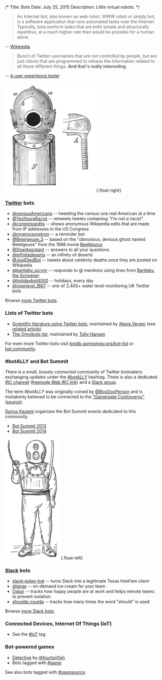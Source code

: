 /*
Title: Bots
Date: July 25, 2015
Description: Little virtual robots.
*/

> An Internet bot, also known as web robot, WWW robot or simply bot, is a software application that runs automated tasks over the Internet. Typically, bots perform tasks that are both simple and structurally repetitive, at a much higher rate than would be possible for a human alone.

-- [Wikipedia](https://en.wikipedia.org/wiki/Internet_bot)

> Bunch of Twitter usernames that are not controlled by people, but are just robots that are programmed to release the information related to all these different things. **And that's really interesting.**

-- [A user experience tester](http://peek.usertesting.com/result/20922996954524)

![Diving gear -- kind of looks like an old school robot](/content/images/illustrations/diving-gear.jpg){.float-right}

### [Twitter](https://twitter.com/) bots

- [@censusAmericans](twitterbots/censusAmericans) -- tweeting the census one real American at a time
- [@YesYoureRacist](twitterbots/YesYoureRacist) -- retweets tweets containing _"I'm not a racist"_
- [@congressedits](twitterbots/congressedits) -- shows anonymous Wikipedia edits that are made from IP addresses in the US Congress
- [@mnemosynetron](twitterbots/mnemosynetron) -- a reminder bot
- [@Betelgeuse_3](twitterbots/Betelgeuse_3) -- based on the "obnoxious, devious ghost named Betelgeuse" from the 1988 movie [Beetlejuice](https://en.wikipedia.org/wiki/Beetlejuice)
- [@DearAssistant](twitterbots/DearAssistant) -- answers to all your questions
- [@infinitedeserts](twitterbots/infinitedeserts) -- an infinity of deserts
- [@JustDiedBot](twitterbots/JustDiedBot) -- tweets about celebrity deaths once they are posted on Wikipedia
- [@bartleby_scrvnr](twitterbots/bartleby_scrvnr) -- responds to @ mentions using lines from [Bartleby, the Scrivener](https://en.wikipedia.org/wiki/Bartleby,_the_Scrivener)
- [@holidaybot4000](twitterbots/holidaybot4000) -- holidays, every day
- [@riverlevel_1867](twitterbots/riverlevel_1867) -- one of 2,400+ water level-monitoring UK Twitter bots

Browse [more Twitter bots](/tag/twitterbot).

### Lists of Twitter bots
- [Scientific literature using Twitter bots](https://twitter.com/Alexis_Verger/lists/twitterbot/members), maintained by [Alexis Verger](https://twitter.com/Alexis_Verger) (see [related article](https://caseybergman.wordpress.com/2014/02/24/keeping-up-with-the-scientific-literature-using-twitterbots-the-flypapers-experiment/))
- [The Omnibots list](https://twitter.com/botALLY/lists/omnibots/members), maintained by [Tully Hansen](https://twitter.com/tullyhansen)

For even more Twitter bots visit [botdb.gameology.org/bot-list](http://botdb.gameology.org/bot-list) or [bot.community](https://bot.community/).

### &#35;botALLY and Bot Summit

There is a small, loosely connected community of Twitter botmakers exchanging updates under the [*&#35;botALLY*](https://twitter.com/hashtag/botally?f=tweets) hashtag. There is also a dedicated [IRC channel](irc://freenode/botally?key) ([freenode Web IRC link](http://webchat.freenode.net/?channels=botally)) and a [Slack group](https://docs.google.com/forms/d/13OMkyF7U1dcRPU4lsZC-gWcMT_-lN33Ql0aV2L-K-iA/viewform?c=0&w=1).

The term *&#35;botALLY* was originally coined by [@BooDooPerson](https://twitter.com/BooDooPerson) and is mistakenly believed to be connected to the ["Gamergate Controversy"](https://en.wikipedia.org/wiki/Gamergate_controversy) ([source](https://twitter.com/kevinthr/status/635006662273732608)).

[Darius Kazemi](https://twitter.com/tinysubversions) organizes the Bot Summit events dedicated to this community.

- [Bot Summit 2013](http://tinysubversions.com/2013/11/bot-summit/)
- [Bot Summit 2014](http://tinysubversions.com/botsummit/2014/)

![Diving gear -- kind of looks like an old school robot](/content/images/illustrations/deep-sea-diver-768.jpg){.float-left}

### [Slack](https://slack.com/) bots

- [slack-poker-bot](slackbots/slack-poker-bot) -- turns Slack into a legitimate Texas Hold'em client
- [@large](slackbots/large) -- on-demand ice cream for your team
- [Oskar](slackbots/oskar) -- tracks how happy people are at work and helps remote teams to prevent isolation
- [shoulda-coulda](slackbots/shoulda-coulda) -- tracks how many times the word "should" is used

Browse [more Slack bots](/tag/slackbot).

### Connected Devices, Internet Of Things (IoT)
 - See the [#IoT](/tag/iot) tag.

### Bot-powered games
- [Detective](http://fourtonfish.com/detective/) by [@fourtonfish](https://twitter.com/fourtonfish)
- Bots tagged with [#game](/tag/game)

See also bots tagged with [#opensource](/tag/opensource).

